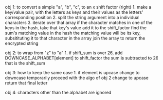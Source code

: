 obj 1: to convert a simple "a", "b", "c", to an x shift factor (right)
    1. make a key/value pair, with the letters as keys and their values as the letters' corresponding position
    2. split the string argument into a individual characters
    3. iterate over that array
        if the character matches in one of the keys in the hash,
        take that key's value
        add it to the shift_factor
        find the sum's matching value in the hash
        the matching value will be its key, subsitituting it to that character in the array
        join the array to return the encrypted string

obj 2: to wrap from "z" to "a"
    1. if shift_sum is over 26,
        add DOWNCASE_ALPHABET[element] to shift_factor
        the sum is subtracted to 26
        that is the shift_sum


obj 3: how to keep the same case
    1. if element is upcase
        change to downcase temporarily
        proceed with the algo of obj 2
        change to upcase
        return that final letter

obj 4: characters other than the alphabet are ignored